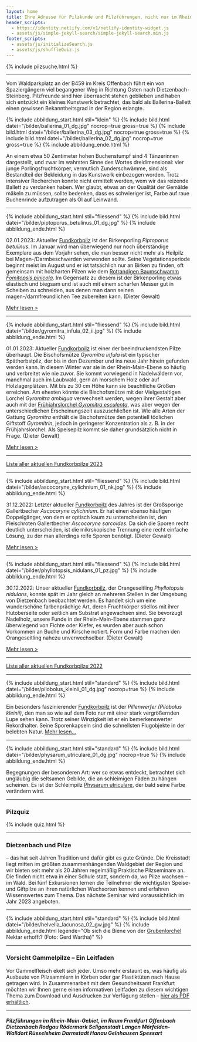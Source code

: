 ```yaml
---
layout: home
title: Ihre Adresse für Pilzkunde und Pilzführungen, nicht nur im Rhein-Main-Gebiet
header_scripts:
  - https://identity.netlify.com/v1/netlify-identity-widget.js
  - assets/js/simple-jekyll-search/simple-jekyll-search.min.js
footer_scripts:
  - assets/js/initializeSearch.js
  - assets/js/shuffleQuiz.js
---
```

{% include pilzsuche.html %}

- - -

Vom Waldparkplatz an der B459 im Kreis Offenbach führt ein von Spaziergängern viel begangener Weg in Richtung Osten nach Dietzenbach-Steinberg. Pilzfreunde sind hier überrascht stehen geblieben und haben sich entzückt ein kleines Kunstwerk betrachtet, das bald als Ballerina-Ballett einen gewissen Bekanntheitsgrad in der Region erlangte.

{% include abbildung_start.html stil="klein" %}
{% include bild.html datei="/bilder/ballerina_01_dg.jpg" nocrop=true gross=true %}
{% include bild.html datei="/bilder/ballerina_03_dg.jpg" nocrop=true gross=true %}
{% include bild.html datei="/bilder/ballerina_02_dg.jpg" nocrop=true gross=true %}
{% include abbildung_ende.html %}

An einem etwa 50 Zentimeter hohen Buchenstumpf sind 4 Tänzerinnen dargestellt, und zwar im wahrsten Sinne des Wortes dreidimensional: vier junge Porlingsfruchtkörper, vermutlich Zunderschwämme, sind als Bestandteil der Bekleidung in das Kunstwerk einbezogen worden. Trotz intensiver Recherchen konnte nicht ermittelt werden, wem wir das reizende Ballett zu verdanken haben. Wer glaubt, etwas an der Qualität der Gemälde mäkeln zu müssen, sollte bedenken, dass es schwieriger ist, Farbe auf raue Buchenrinde aufzutragen als Öl auf Leinwand.

- - -

{% include abbildung_start.html stil="fliessend" %}
{% include bild.html datei="/bilder/piptoporus_betulinus_01_dg.jpg" %}
{% include abbildung_ende.html %}

02.01.2023: Aktueller [Fundkorbpilz](AA "Glossar-") ist der Birkenporling *Piptoporus betulinus*. Im Januar wird man überwiegend nur noch überständige Exemplare aus dem Vorjahr sehen, die man besser nicht mehr als Heilpilz bei Magen-/Darmbeschwerden verwenden sollte. Seine Vegetationsperiode beginnt meist im August und er ist tatsächlich nur an Birken zu finden, oft gemeinsam mit holzharten Pilzen wie dem [Rotrandigen Baumschwamm *Fomitopsis pinicola*](/pilze/fomitopsis-pinicola-rotrandiger-baumschwamm). Im Gegensatz zu diesem ist der Birkenporling etwas elastisch und biegsam und ist auch mit einem scharfen Messer gut in Scheiben zu schneiden, aus denen man dann seinen magen-/darmfreundlichen Tee zubereiten kann. (Dieter Gewalt)

[Mehr lesen >](/pilze/piptoporus-betulinus-birkenporling)

<div style="clear: both"></div>

- - -

{% include abbildung_start.html stil="fliessend" %}
{% include bild.html datei="/bilder/gyromitra_infula_02_ii.jpg" %}
{% include abbildung_ende.html %}

01.01.2023: Aktueller [Fundkorbpilz](AA "Glossar-") ist einer der beeindruckendsten Pilze überhaupt. Die Bischofsmütze *Gyromitra infula* ist ein typischer Spätherbstpilz, der bis in den Dezember und ins neue Jahr hinein gefunden werden kann. In diesem Winter war sie in der Rhein-Main-Ebene so häufig und verbreitet wie nie zuvor. Sie kommt vorwiegend in Nadelwäldern vor, manchmal auch im Laubwald, gern an morschem Holz oder auf Holzlagerplätzen. Mit bis zu 30 cm Höhe kann sie beachtliche Größen erreichen. Am ehesten könnte die Bischofsmütze mit der Vielgestaltigen Lorchel *Gyromitra ambigua* verwechselt werden, wegen ihrer Gestalt aber auch mit der [Frühjahrslorchel *Gyromitra esculenta*](/pilze/gyromitra-esculenta-frühjahrslorchel), was aber wegen der unterschiedlichen Erscheinungszeit auszuschließen ist. Wie alle Arten der Gattung *Gyromitra* enthält die Bischofsmütze den potentiell tödlichen Giftstoff *Gyromitrin*, jedoch in geringerer Konzentration als z. B. in der Frühjahrslorchel. Als Speisepilz kommt sie daher grundsätzlich nicht in Frage. (Dieter Gewalt)

[Mehr lesen >](/pilze/gyromitra-infula-bischofsmütze)

<div style="clear: both"></div>

- - -

[Liste aller aktuellen Fundkorbpilze 2023](/artikel/liste-aller-aktuellen-fundkorbpilze-2023.html)

- - -

{% include abbildung_start.html stil="fliessend" %}
{% include bild.html datei="/bilder/ascocoryne_cylichnium_01_nk.jpg" %}
{% include abbildung_ende.html %}

31.12.2022: Letzter aktueller [Fundkorbpilz](AA "Glossar-") des Jahres ist der Großsporige Gallertbecher *Ascocoryne cylichnium*. Er hat einen ebenso häufigen Doppelgänger, von dem er optisch kaum zu unterscheiden ist, den Fleischroten Gallertbecher *Ascocoryne sarcoides*. Da sich die Sporen recht deutlich unterscheiden, ist die mikrskopische Trennung eine recht einfache Lösung, zu der man allerdings reife Sporen benötigt. (Dieter Gewalt)

[Mehr lesen >](/pilze/ascocoryne-cylichnium-großsporiger-gallertbecher)

<div style="clear: both"></div>

- - -

{% include abbildung_start.html stil="fliessend" %}
{% include bild.html datei="/bilder/phyllotopsis_nidulans_01_pz.jpg" %}
{% include abbildung_ende.html %}

30.12.2022: Unser aktueller [Fundkorbpilz](AA "Glossar-"), der Orangeseitling *Phyllotopsis nidulans*, konnte spät im Jahr gleich an mehreren Stellen in der Umgebung von Dietzenbach beobachtet werden. Es handelt sich um eine wunderschöne farbenprächige Art, deren Fruchtkörper stiellos mit ihrer Hutoberseite oder seitlich am Substrat angewachsen sind. Sie bevorzugt Nadelholz, unsere Funde in der Rhein-Main-Ebene stammen ganz überwiegend von Fichte oder Kiefer, es wurden aber auch schon Vorkommen an Buche und Kirsche notiert. Form und Farbe machen den Orangeseitling nahezu unverwechselbar. (Dieter Gewalt)

[Mehr lesen >](/pilze/phyllotopsis-nidulans-orangeseitling)

<div style="clear: both"></div>

- - -

[Liste aller aktuellen Fundkorbpilze 2022](/artikel/liste-aller-aktuellen-fundkorbpilze-2022.html)

- - -

{% include abbildung_start.html stil="standard" %}
{% include bild.html datei="/bilder/pilobolus_kleinii_01_dg.jpg" nocrop=true %}
{% include abbildung_ende.html %}

Ein besonders faszinierender [Fundkorbpilz](AA "Glossar-") ist der *Pillenwerfer (Pilobolus kleinii)*, den man so wie auf dem Foto nur mit einer stark vergrößernden Lupe sehen kann. Trotz seiner Winzigkeit ist er ein bemerkenswerter Rekordhalter. Seine Sporenkapseln sind die schnellsten Flugobjekte in der belebten Natur. [Mehr lesen...](/pilze/pilobolus-kleinii-pillenwerfer)

- - -

{% include abbildung_start.html stil="standard" %}
{% include bild.html datei="/bilder/physarum_utriculare_01_dg.jpg" nocrop=true %}
{% include abbildung_ende.html %}

Begegnungen der besonderen Art: wer so etwas entdeckt, betrachtet sich ungläubig die seltsamen Gebilde, die an schleimigen Fäden zu hängen scheinen. Es ist der Schleimpilz [Physarum utriculare](/pilze/physarum-utriculare-fadenfruchtschleimpilz), der bald seine Farbe verändern wird.

- - -

### Pilzquiz

{% include quiz.html %}

- - -

### Dietzenbach und Pilze

– das hat seit Jahren Tradition und dafür gibt es gute Gründe. Die Kreisstadt liegt mitten im größten zusammenhängenden Waldgebiet der Region und wir bieten seit mehr als 20 Jahren regelmäßig Praktische Pilzseminare an. Die finden nicht etwa in einer Schule statt, sondern da, wo Pilze wachsen – im Wald. Bei fünf Exkursionen lernen die Teilnehmer die wichtigsten Speise- und Giftpilze an ihren natürlichen Wuchsorten kennen und erfahren Wissenswertes zum Thema. Das nächste Seminar wird voraussichtlich im Jahr 2023 angeboten.  

- - -

{% include abbildung_start.html stil="standard" %}
{% include bild.html datei="/bilder/helvella_lacunosa_02_gw.jpg" %}
{% include abbildung_ende.html legende="Ob sich die Biene von der <a href='/pilze/helvella-lacunosa-grubenlorchel'>Grubenlorchel</a> Nektar erhofft?  (Foto: Gerd Wartha)" %}

- - -

### Vorsicht Gammelpilze – Ein Leitfaden

Vor Gammelfleisch ekelt sich jeder. Umso mehr erstaunt es, was häufig als Ausbeute von Pilzsammlern in Körben oder gar Plastiktüten nach Hause getragen wird. In Zusammenarbeit mit dem Gesundheitsamt Frankfurt möchten wir Ihnen gerne einen informativen Leitfaden zu diesem wichtigen Thema zum Download und Ausdrucken zur Verfügung stellen – [hier als PDF erhältlich](/assets/docs/Fundkorb.de-Gammelpilze.pdf).

- - -

##### Pilzführungen im Rhein-Main-Gebiet, im Raum Frankfurt Offenbach Dietzenbach Rodgau Rödermark Seligenstadt Langen Mörfelden-Walldort Rüsselsheim Darmstadt Hanau Gelnhausen Spessart